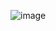 
![image](https://user-images.githubusercontent.com/75024249/201656488-f4a18382-32ff-4c49-bcce-46fa8ca1ccf9.png)
